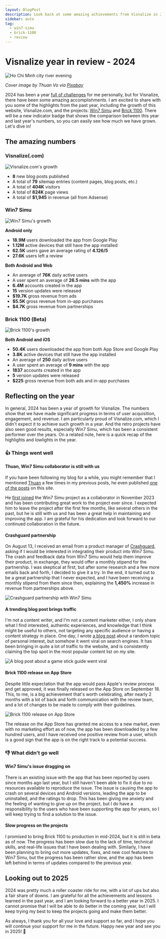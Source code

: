 ```yaml
---
layout: BlogPost
description: Look back at some amazing achievements from Visnalize in 2024.
sidebar: auto
tag:
  - win7-simu
  - brick-1100
  - review
---
```


# Visnalize year in review - 2024

<m-blog-meta />

![Ho Chi Minh city river evening](https://cdn.pixabay.com/photo/2021/01/27/08/24/ho-chi-minh-city-5954147_1280.jpg)

_Cover image by Thuan Vo via [Pixabay](https://pixabay.com/photos/ho-chi-minh-city-river-evening-5954147/)_

2024 has been a year [full of challenges](./updates-life-inactivity-projects.md#son-hospitalized-on-his-first-birthday) for me personally, but for Visnalize, there have been some amazing accomplishments. I am excited to share with you some of the highlights from the past year, including the growth of this website, Visnalize.com, and the projects: [Win7 Simu](../win7simu/about.md) and [Brick 1100](../brick1100/about.md). There will be a new indicator badge that shows the comparison between this year and last year's numbers, so you can easily see how much we have grown. Let's dive in!

## The amazing numbers

### Visnalize(.com)

![Visnalize.com's growth](./img/visnalize-year-in-review-2024/visnalize-com-growth.jpg)

- __8__ new blog posts published <Badge type="tip" text="+2 vs last year" />
- A total of __79__ sitemap entries (content pages, blog posts, etc.) <Badge type="tip" text="+40 vs last year" />
- A total of __404K__ visitors <Badge type="tip" text="+41.9% vs last year" />
- A total of __824K__ page views <Badge type="tip" text="+30.7% vs last year" />
- A total of __$1,945__ in revenue (all from Adsense) <Badge type="tip" text="+104% vs last year" />

### Win7 Simu

![Win7 Simu's growth](./img/visnalize-year-in-review-2024/win7-simu-growth.jpg)

__Android only__

- __18.9M__ users downloaded the app from Google Play <Badge type="tip" text="+75% vs last year" />
- __1.12M__ active devices that still have the app installed <Badge type="tip" text="+67.2% vs last year" />
- __62.5K__ users gave an average rating of __4.126/5__ <Badge type="error" text="-1.29% vs last year" />
- __27.6K__ users left a review <Badge type="tip" text="+38% vs last year" />

__Both Android and Web__

- An average of __76K__ daily active users <Badge type="tip" text="+52% vs last year" />
- A user spent an average of __26.5 mins__ with the app <Badge type="tip" text="+89% vs last year" />
- __6.4M__ accounts created in the app <Badge type="tip" text="+178% vs last year" />
- __15__ version updates were released <Badge type="error" text="-3 vs last year" />
- __$19.7K__ gross revenue from ads <Badge type="tip" text="+101% vs last year" />
- __$5.5K__ gross revenue from in-app purchases <Badge type="tip" text="+77% vs last year" />
- __$4.7K__ gross revenue from partnerships <Badge type="tip" text="+1,450% vs last year" />

<a-google-ad />

### Brick 1100 (Beta)

![Brick 1100's growth](./img/visnalize-year-in-review-2024/brick-1100-growth.jpg)

__Both Android and iOS__

- __50.4K__ users downloaded the app from both App Store and Google Play <Badge type="tip" text="+444% vs last year" />
- __3.8K__ active devices that still have the app installed <Badge type="tip" text="+111% vs last year" />
- An average of __250__ daily active users <Badge type="tip" text="+25% vs last year" />
- A user spent an average of __9 mins__ with the app <Badge type="tip" text="+28.6% vs last year" />
- __1837__ accounts created in the app <Badge type="tip" text="+512% vs last year" />
- __5__ version updates were released <Badge type="error" text="-3 vs last year" />
- __$225__ gross revenue from both ads and in-app purchases <Badge type="tip" text="+922% vs last year" />

## Reflecting on the year

In general, 2024 has been a year of growth for Visnalize. The numbers show that we have made significant progress in terms of user acquisition, engagement, and revenue. I am particularly proud of Visnalize.com, which I didn't expect it to achieve such growth in a year. And the retro projects have also seen good results, especially Win7 Simu, which has been a consistent performer over the years. On a related note, here is a quick recap of the highlights and lowlights in the year.

### 👍 Things went well

#### Thuan, Win7 Simu collaborator is still with us

If you have been following my blog for a while, you might remember that I mentioned [Thuan](https://github.com/hohaicongthuan) a few times in my previous posts, he even published [one of the posts](./win7-simu-windows-media-center.md) on this site.

He [first joined](./visnalize-year-in-review-2023.md#a-new-collaborator-for-win7-simu) the Win7 Simu project as a collaborator in November 2023 and has been contributing great work to the project ever since. I expected him to leave the project after the first few months, like several others in the past, but he is still with us and has been a great help in maintaining and improving the app. I am grateful for his dedication and look forward to our continued collaboration in the future.

#### Crashguard partnership

On August 13, I received an email from a product manager of [Crashguard](http://crashguard.me/), asking if I would be interested in integrating their product into Win7 Simu. The crash and feedback data from Win7 Simu would help them improve their product, in exchange, they would offer a monthly stipend for the partnership. I was skeptical at first, but after some research and a few more emails back and forth, I decided to give it a try. In the end, it turned out to be a great partnership that I never expected, and I have been receiving a monthly stipend from them since then, explaining the __1,450%__ increase in revenue from partnerships above.

![Crashguard partnership with Win7 Simu](./img/visnalize-year-in-review-2024/crashguard-partnership.png)

<a-google-ad />

#### A trending blog post brings traffic

I'm not a content writer, and I'm not a content marketer either, I only share what I find interested, authentic experiences, and knowledge that I think might be useful to others, not targeting any specific audience or having a content strategy in place. One day, I wrote [a blog post](../blog/game-stick-lite-4k-adding-games.md) about a random topic of personal interest, but somehow it went viral on search engines. It has been bringing in quite a lot of traffic to the website, and is consistently claiming the top spot in the most popular content list on my site.

![A blog post about a game stick guide went viral](./img/visnalize-year-in-review-2024/viral-game-stick-blog.png)

#### Brick 1100 release on App Store

Despite little expectation that the app would pass Apple's review process and get approved, it was finally released on the App Store on September 18. This, to me, is a big achievement that's worth celebrating, after nearly 2 months with a lot of back and forth communication with the review team, and a lot of changes to be made to comply with their guidelines.

![Brick 1100 release on App Store](./img/visnalize-year-in-review-2024/brick-1100-app-store.png)

The release on the App Store has granted me access to a new market, even with no marketing effort as of now, the app has been downloaded by a few hundred users, and I have received one positive review from a user, which is a good sign that the app is on the right track to a potential success.

### 👎 What didn't go well

#### Win7 Simu's issue dragging on

There is an existing issue with the app that has been reported by users since months ago last year, but I still haven't been able to fix it due to no resources available to reproduce the issue. The issue is causing the app to crash on several devices and Android versions, leading the app to be uninstalled, and the ratings to drop. This has been giving me anxiety and the feeling of wanting to give up on the project, but I do have a responsibility to the users who have been supporting the app for years, so I will keep trying to find a solution to the issue.

#### Slow progress on the projects

I promised to bring Brick 1100 to production in mid-2024, but it is still in beta as of now. The progress has been slow due to the lack of time, technical skills, and real-life issues that I have been dealing with. Similarly, I have been planning to bring out more updates, fixes, and new cool features to Win7 Simu, but the progress has been rather slow, and the app has been left behind in terms of updates compared to the previous year.

## Looking out to 2025

2024 was pretty much a roller coaster ride for me, with a lot of ups but also a fair share of downs. I am grateful for all the achievements and lessons learned in the past year, and I am looking forward to a better year in 2025. I cannot promise that I will be able to do better in the coming year, but I will keep trying my best to keep the projects going and make them better.

As always, I thank you for all your love and support so far, and I hope you will continue your support for me in the future. Happy new year and see you in 2025! 🎉

<m-blog-tag-list :tags="$page.frontmatter.tag" showIcon />
